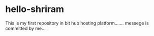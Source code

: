 # hello-shriram
This is my first repository in bit hub hosting platform.......
messege is committed by me...
